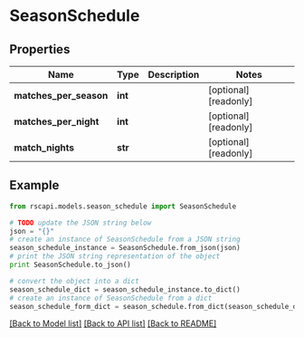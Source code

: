 # SeasonSchedule


## Properties
Name | Type | Description | Notes
------------ | ------------- | ------------- | -------------
**matches_per_season** | **int** |  | [optional] [readonly] 
**matches_per_night** | **int** |  | [optional] [readonly] 
**match_nights** | **str** |  | [optional] [readonly] 

## Example

```python
from rscapi.models.season_schedule import SeasonSchedule

# TODO update the JSON string below
json = "{}"
# create an instance of SeasonSchedule from a JSON string
season_schedule_instance = SeasonSchedule.from_json(json)
# print the JSON string representation of the object
print SeasonSchedule.to_json()

# convert the object into a dict
season_schedule_dict = season_schedule_instance.to_dict()
# create an instance of SeasonSchedule from a dict
season_schedule_form_dict = season_schedule.from_dict(season_schedule_dict)
```
[[Back to Model list]](../README.md#documentation-for-models) [[Back to API list]](../README.md#documentation-for-api-endpoints) [[Back to README]](../README.md)


